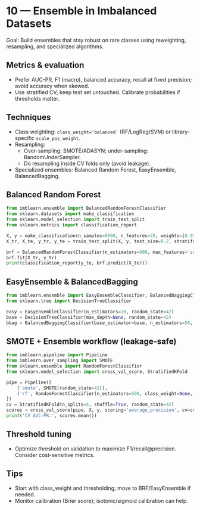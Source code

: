 # 10 — Ensemble in Imbalanced Datasets

Goal: Build ensembles that stay robust on rare classes using reweighting, resampling, and specialized algorithms.

## Metrics & evaluation
- Prefer AUC-PR, F1 (macro), balanced accuracy, recall at fixed precision; avoid accuracy when skewed.
- Use stratified CV; keep test set untouched. Calibrate probabilities if thresholds matter.

## Techniques
- Class weighting: `class_weight='balanced'` (RF/LogReg/SVM) or library-specific `scale_pos_weight`.
- Resampling:
  - Over-sampling: SMOTE/ADASYN; under-sampling: RandomUnderSampler.
  - Do resampling inside CV folds only (avoid leakage).
- Specialized ensembles: Balanced Random Forest, EasyEnsemble, BalancedBagging.

## Balanced Random Forest
```python
from imblearn.ensemble import BalancedRandomForestClassifier
from sklearn.datasets import make_classification
from sklearn.model_selection import train_test_split
from sklearn.metrics import classification_report

X, y = make_classification(n_samples=8000, n_features=20, weights=[0.95, 0.05], random_state=42)
X_tr, X_te, y_tr, y_te = train_test_split(X, y, test_size=0.2, stratify=y, random_state=42)

brf = BalancedRandomForestClassifier(n_estimators=600, max_features='sqrt', random_state=42, n_jobs=-1)
brf.fit(X_tr, y_tr)
print(classification_report(y_te, brf.predict(X_te)))
```

## EasyEnsemble & BalancedBagging
```python
from imblearn.ensemble import EasyEnsembleClassifier, BalancedBaggingClassifier
from sklearn.tree import DecisionTreeClassifier

easy = EasyEnsembleClassifier(n_estimators=10, random_state=42)
base = DecisionTreeClassifier(max_depth=None, random_state=42)
bbag = BalancedBaggingClassifier(base_estimator=base, n_estimators=50, sampling_strategy='auto', random_state=42, n_jobs=-1)
```

## SMOTE + Ensemble workflow (leakage-safe)
```python
from imblearn.pipeline import Pipeline
from imblearn.over_sampling import SMOTE
from sklearn.ensemble import RandomForestClassifier
from sklearn.model_selection import cross_val_score, StratifiedKFold

pipe = Pipeline([
    ('smote', SMOTE(random_state=42)),
    ('rf', RandomForestClassifier(n_estimators=500, class_weight=None, random_state=42, n_jobs=-1))
])
cv = StratifiedKFold(n_splits=5, shuffle=True, random_state=42)
scores = cross_val_score(pipe, X, y, scoring='average_precision', cv=cv, n_jobs=-1)
print('CV AUC-PR:', scores.mean())
```

## Threshold tuning
- Optimize threshold on validation to maximize F1/recall@precision. Consider cost-sensitive metrics.

## Tips
- Start with class_weight and thresholding; move to BRF/EasyEnsemble if needed.
- Monitor calibration (Brier score); isotonic/sigmoid calibration can help.
